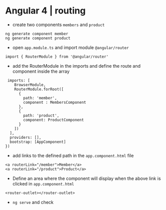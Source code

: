 # Angular 4 | routing

* create two components `members` and `product`
```
ng generate component member
ng generate component product
```

* open `app.module.ts` and import module `@angular/router`
```
import { RouterModule } from '@angular/router'
```

* add the RouterModule in the imports and define the route and component inside the array

```
 imports: [
    BrowserModule,
    RouterModule.forRoot([
      {
        path: 'member',
        component : MembersComponent
      },
      {
        path: 'product',
        component: ProductComponent
      }
    ])
  ],
  providers: [],
  bootstrap: [AppComponent]
})
```

* add links to the defined path in the `app.component.html` file
```
<a routerLink="/member">Member</a>
<a routerLink="/product">Product</a>
```

* Define an area where the component will display when the above link is clicked in `app.component.html`

```
<router-outlet></router-outlet>
```

* `ng serve` and check